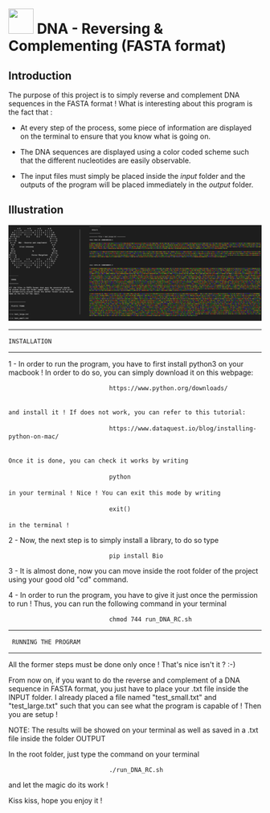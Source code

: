 #  <img src="https://media.giphy.com/media/3o7TKz2eMXx7dn95FS/giphy.gif" width="50" height="50" /> DNA - Reversing & Complementing (FASTA format)

## Introduction

The purpose of this project is to simply reverse and complement DNA sequences in the FASTA format ! What is interesting about this program is the fact that :

- At every step of the process, some piece of information are displayed on the terminal to ensure that you know what is going on.

- The DNA sequences are displayed using a color coded scheme such that the different nucleotides are easily observable.

- The input files must simply be placed inside the *input* folder and the outputs of the program will be placed immediately in the *output* folder.

## Illustration

![](/assets/illustration.png)

---------------------- 
    INSTALLATION
----------------------

1 - In order to run the program, you have to first install python3 on your macbook ! In order to do so, 
    you can simply download it on this webpage:

								https://www.python.org/downloads/


	and install it ! If does not work, you can refer to this tutorial:

								https://www.dataquest.io/blog/installing-python-on-mac/


	Once it is done, you can check it works by writing 

								python

	in your terminal ! Nice ! You can exit this mode by writing

								exit()

	in the terminal !


2 - Now, the next step is to simply install a library, to do so type
				
								pip install Bio



3 - It is almost done, now you can move inside the root folder of the project using your good old "cd" command.



4 - In order to run the program, you have to give it just once the permission to run ! Thus, you can run the
    following command in your terminal

								chmod 744 run_DNA_RC.sh


------------------------------
     RUNNING THE PROGRAM
------------------------------

All the former steps must be done only once ! That's nice isn't it ? :-)


From now on, if you want to do the reverse and complement of a DNA sequence in FASTA format, you just
have to place your .txt file inside the INPUT folder. I already placed a file named "test_small.txt" and 
"test_large.txt" such that you can see what the program is capable of ! Then you are setup ! 


NOTE: The results will be showed on your terminal as well as saved in a .txt file inside the folder OUTPUT


In the root folder, just type the command on your terminal

								./run_DNA_RC.sh

and let the magic do its work !




Kiss kiss, hope you enjoy it !


















